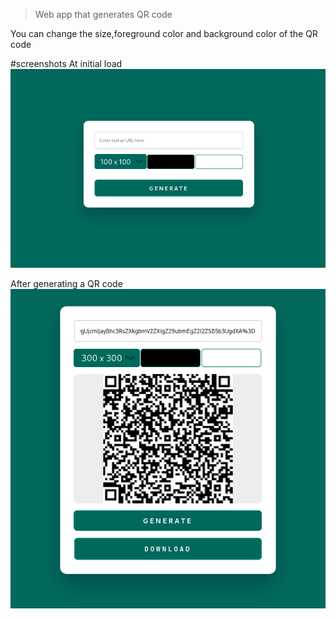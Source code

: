 > Web app that generates QR code

You can change the size,foreground color and background color of the QR code

#screenshots
At initial load
![Screenshot of site at initial load](screenshots/screenshot-1.png)

After generating a QR code
![screenshot of site after generating a QR code](screenshots/screenshot-2.png)